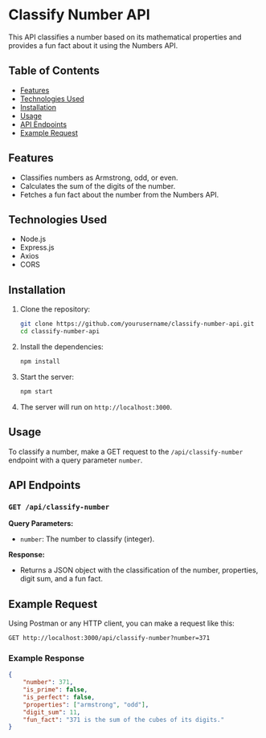 # Classify Number API

This API classifies a number based on its mathematical properties and provides a fun fact about it using the Numbers API.

## Table of Contents

- [Features](#features)
- [Technologies Used](#technologies-used)
- [Installation](#installation)
- [Usage](#usage)
- [API Endpoints](#api-endpoints)
- [Example Request](#example-request)


## Features

- Classifies numbers as Armstrong, odd, or even.
- Calculates the sum of the digits of the number.
- Fetches a fun fact about the number from the Numbers API.

## Technologies Used

- Node.js
- Express.js
- Axios
- CORS

## Installation

1. Clone the repository:
   ```bash
   git clone https://github.com/yourusername/classify-number-api.git
   cd classify-number-api
   ```

2. Install the dependencies:
   ```bash
   npm install
   ```

3. Start the server:
   ```bash
   npm start
   ```

4. The server will run on `http://localhost:3000`.

## Usage

To classify a number, make a GET request to the `/api/classify-number` endpoint with a query parameter `number`.

## API Endpoints

### `GET /api/classify-number`

**Query Parameters:**
- `number`: The number to classify (integer).

**Response:**
- Returns a JSON object with the classification of the number, properties, digit sum, and a fun fact.

## Example Request

Using Postman or any HTTP client, you can make a request like this:

```
GET http://localhost:3000/api/classify-number?number=371
```

### Example Response

```json
{
    "number": 371,
    "is_prime": false,
    "is_perfect": false,
    "properties": ["armstrong", "odd"],
    "digit_sum": 11,
    "fun_fact": "371 is the sum of the cubes of its digits."
}
```

